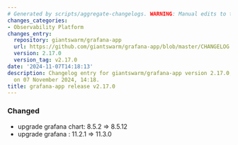 ```yaml
---
# Generated by scripts/aggregate-changelogs. WARNING: Manual edits to this files will be overwritten.
changes_categories:
- Observability Platform
changes_entry:
  repository: giantswarm/grafana-app
  url: https://github.com/giantswarm/grafana-app/blob/master/CHANGELOG.md#2170---2024-11-07
  version: 2.17.0
  version_tag: v2.17.0
date: '2024-11-07T14:18:13'
description: Changelog entry for giantswarm/grafana-app version 2.17.0, published
  on 07 November 2024, 14:18.
title: grafana-app release v2.17.0
---
```


### Changed
- upgrade grafana chart: 8.5.2 => 8.5.12
- upgrade grafana : 11.2.1 => 11.3.0
